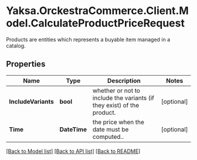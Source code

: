 # Yaksa.OrckestraCommerce.Client.Model.CalculateProductPriceRequest
Products are entities which represents a buyable item managed in a catalog.

## Properties

Name | Type | Description | Notes
------------ | ------------- | ------------- | -------------
**IncludeVariants** | **bool** | whether or not to include the variants (if they exist) of the product. | [optional] 
**Time** | **DateTime** | the price when the date must be computed.. | [optional] 

[[Back to Model list]](../README.md#documentation-for-models) [[Back to API list]](../README.md#documentation-for-api-endpoints) [[Back to README]](../README.md)

